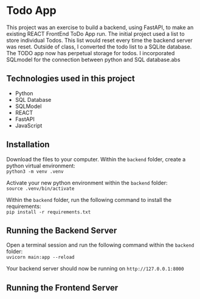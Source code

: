 # Todo App

This project was an exercise to build a backend, using FastAPI, to make an existing REACT FrontEnd ToDo App run. The initial project used a list to store individual Todos. This list would reset every time the backend server was reset. Outside of class, I converted the todo list to a SQLite database. The TODO app now has perpetual storage for todos. I incorporated SQLmodel for the connection between python and SQL database.abs

## Technologies used in this project

- Python
- SQL Database
- SQLModel
- REACT
- FastAPI
- JavaScript

## Installation

Download the files to your computer. Within the `backend` folder, create a python virtual environment:  
`python3 -m venv .venv`

Activate your new python environment within the `backend` folder:  
`source .venv/bin/activate`

Within the `backend` folder, run the following command to install the requirements:  
`pip install -r requirements.txt`

## Running the Backend Server

Open a terminal session and run the following command within the `backend` folder:  
`uvicorn main:app --reload`

Your backend server should now be running on `http://127.0.0.1:8000`

## Running the Frontend Server
